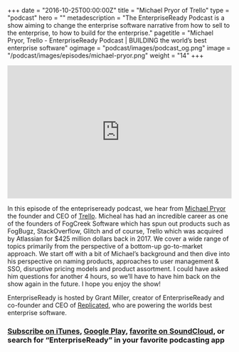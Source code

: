 +++
date = "2016-10-25T00:00:00Z"
title = "Michael Pryor of Trello"
type = "podcast"
hero = ""
metadescription = "The EnterpriseReady Podcast is a show aiming to change the enterprise software narrative from how to sell to the enterprise, to how to build for the enterprise."
pagetitle = "Michael Pryor, Trello - EnterpriseReady Podcast | BUILDING the world’s best enterprise software"
ogimage = "podcast/images/podcast_og.png"
image = "/podcast/images/episodes/michael-pryor.png"
weight = "14"
+++

<iframe width="100%" height="300" scrolling="no" frameborder="no" allow="autoplay" src="https://w.soundcloud.com/player/?url=https%3A//api.soundcloud.com/tracks/678699504&color=%23ee5042&auto_play=false&hide_related=false&show_comments=true&show_user=true&show_reposts=false&show_teaser=true&visual=true"></iframe>

In this episode of the entepriseready podcast, we hear from [Michael Pryor](https://www.linkedin.com/in/michaelhpryor/) the founder and CEO of [Trello](https://trello.com/). Micheal has had an incredible career as one of the founders of FogCreek Software which has spun out products such as FogBugz, StackOverflow, Glitch and of course, Trello which was acquired by Atlassian for $425 million dollars back in 2017. We cover a wide range of topics primarily from the perspective of a bottom-up go-to-market approach. We start off with a bit of Michael’s background and then dive into his perspective on naming products, approaches to user management & SSO, disruptive pricing models and product assortment. I could have asked him questions for another 4 hours, so we’ll have to have him back on the show again in the future. I hope you enjoy the show!

EnterpriseReady is hosted by Grant Miller, creator of EnterpriseReady and co-founder and CEO of [Replicated](https://www.replicated.com), who are powering the worlds best enterprise software.

### [Subscribe on iTunes](https://podcasts.apple.com/us/podcast/ep-14-flexible-collaboration-with-michael-pryor-of-trello/id1437951282?i=1000449403124), [Google Play](https://play.google.com/music/listen?u=0#/ps/Iq3uifjva44tdvm2orhu4apvjtu), [favorite on SoundCloud](https://soundcloud.com/heavybit/sets/enterpriseready), or search for “EnterpriseReady” in your favorite podcasting app
